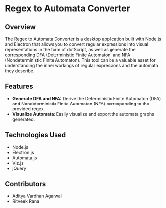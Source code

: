 # Regex to Automata Converter

## Overview

The Regex to Automata Converter is a desktop application built with Node.js and Electron that allows you to convert regular expressions into visual representations in the form of dotScript, as well as generate the corresponding DFA (Deterministic Finite Automaton) and NFA (Nondeterministic Finite Automaton). This tool can be a valuable asset for understanding the inner workings of regular expressions and the automata they describe.

## Features

- **Generate DFA and NFA:** Derive the Deterministic Finite Automaton (DFA) and Nondeterministic Finite Automaton (NFA) corresponding to the provided regex.
- **Visualize Automata:** Easily visualize and export the automata graphs generated.

## Technologies Used
- Node.js
- Electron.js
- Automata.js
- Viz.js
- jQuery

## Contributors
- Aditya Vardhan Agarwal
- Ritveek Rana